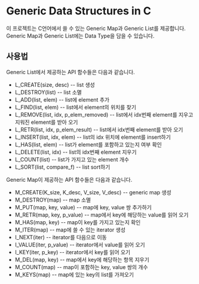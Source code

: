 # Generic Data Structures in C

이 프로젝트는 C언어에서 쓸 수 있는 Generic Map과 Generic List를 제공합니다.
Generic Map과 Generic List에는 Data Type을 담을 수 있습니다.

## 사용법

Generic List에서 제공하는 API 함수들은 다음과 같습니다.
* L_CREATE(size, desc) -- list 생성
* L_DESTROY(list) -- list 소멸
* L_ADD(list, elem) -- list에 element 추가
* L_FIND(list, elem) -- list에서 element의 위치를 찾기
* L_REMOVE(list, idx, p_elem_removed) -- list에서 idx번째 element를 지우고 지워진 element를 받아 오기
* L_RETR(list, idx, p_elem_result) -- list에서 idx번째 element를 받아 오기
* L_INSERT(list, idx, elem) -- list의 idx 위치에 element를 insert하기
* L_HAS(list, elem) -- list가 element를 포함하고 있는지 여부 확인
* L_DELETE(list, idx) -- list의 idx번째 element 지우기
* L_COUNT(list) -- list가 가지고 있는 element 개수
* L_SORT(list, compare_f) -- list sort하기

Generic Map이 제공하는 API 함수들은 다음과 같습니다.
* M_CREATE(K_size, K_desc, V_size, V_desc) -- generic map 생성
* M_DESTROY(map) -- map 소멸
* M_PUT(map, key, value) -- map에 key, value 쌍 추가하기
* M_RETR(map, key, p_value) -- map에서 key에 해당하는 value를 읽어 오기
* M_HAS(map, key) -- map이 key를 가지고 있는지 확인
* M_ITER(map) -- map에 쓸 수 있는 iterator 생성
* I_NEXT(iter) -- iterator를 다음으로 이동
* I_VALUE(iter, p_value) -- iterator에서 value를 읽어 오기
* I_KEY(iter, p_key) -- iterator에서 key를 읽어 오기
* M_DEL(map, key) -- map에서 key에 해당하는 항목 지우기
* M_COUNT(map) -- map이 포함하는 key, value 쌍의 개수
* M_KEYS(map) -- map에 있는 key의 list를 가져오기